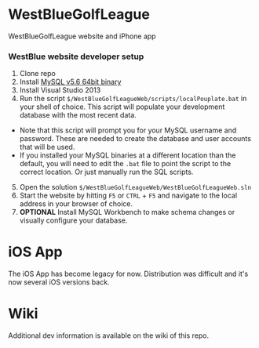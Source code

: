 WestBlueGolfLeague
==================

WestBlueGolfLeague website and iPhone app

### WestBlue website developer setup
1. Clone repo
2. Install [MySQL v5.6 64bit binary](http://dev.mysql.com/downloads/installer/)
3. Install Visual Studio 2013
4. Run the script `$/WestBlueGolfLeagueWeb/scripts/localPouplate.bat` in your shell of choice. This script will populate your development database with the most recent data.
  * Note that this script will prompt you for your MySQL username and password. These are needed to create the database and user accounts that will be used.
  * If you installed your MySQL binaries at a different location than the default, you will need to edit the `.bat` file to point the script to the correct location. Or just manually run the SQL scripts.
5. Open the solution `$/WestBlueGolfLeagueWeb/WestBlueGolfLeagueWeb.sln`
6. Start the website by hitting `F5` or `CTRL` + `F5` and navigate to the local address in your browser of choice.
7. **OPTIONAL** Install MySQL Workbench to make schema changes or visually configure your database.

iOS App
=======

The iOS App has become legacy for now. Distribution was difficult and it's now several iOS versions back.

Wiki
====

Additional dev information is available on the wiki of this repo.
